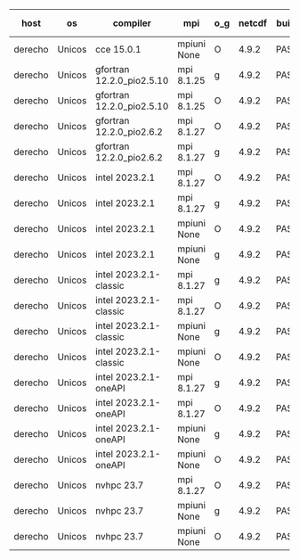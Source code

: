 

| host     | os       | compiler                              | mpi                      | o_g        | netcdf        | build       | u_pass          | u_fail          | s_pass            | s_fail            | e_pass             | e_fail             | nuopc_pass       | nuopc_fail       | artifacts link          |
|----------|----------|---------------------------------------|--------------------------|------------|---------------|-------------|-----------------|-----------------|-------------------|-------------------|--------------------|--------------------|------------------|------------------|-------------------------|
| derecho | Unicos | cce 15.0.1 | mpiuni None  | O | 4.9.2  | PASS | None | None | None | None | None | None | None | None | <a href="https://github.com/esmf-org/esmf-test-artifacts/tree/1419eac7c446b8205e1cd1dc8f5f74a6941bd9b9/develop/cce/15.0.1/O/mpiuni/None" target="_blank">1419eac</a> | 
| derecho | Unicos | gfortran 12.2.0_pio2.5.10 | mpi 8.1.25  | g | 4.9.2  | PASS | None | None | None | None | None | None | None | None | <a href="https://github.com/esmf-org/esmf-test-artifacts/tree/eecc8168d762642987fba72cc45d7a637e132816/develop/gfortran/12.2.0_pio2.5.10/g/mpi/8.1.25" target="_blank">eecc816</a> | 
| derecho | Unicos | gfortran 12.2.0_pio2.5.10 | mpi 8.1.25  | O | 4.9.2  | PASS | 14109 | 0 | 49 | 0 | 81 | 0 | 47 | 0 | <a href="https://github.com/esmf-org/esmf-test-artifacts/tree/5685158fa475ee1db271190af34af6b395ccea6b/develop/gfortran/12.2.0_pio2.5.10/O/mpi/8.1.25" target="_blank">5685158</a> | 
| derecho | Unicos | gfortran 12.2.0_pio2.6.2 | mpi 8.1.27  | O | 4.9.2  | PASS | None | None | None | None | None | None | None | None | <a href="https://github.com/esmf-org/esmf-test-artifacts/tree/3e49fd8ba2df06870a744b2c6ca5aafddaf7ff59/develop/gfortran/12.2.0_pio2.6.2/O/mpi/8.1.27" target="_blank">3e49fd8</a> | 
| derecho | Unicos | gfortran 12.2.0_pio2.6.2 | mpi 8.1.27  | g | 4.9.2  | PASS | 14109 | 0 | 49 | 0 | 81 | 0 | 47 | 0 | <a href="https://github.com/esmf-org/esmf-test-artifacts/tree/8d8d3ab3e8f994e10f02979738a420d46f419755/develop/gfortran/12.2.0_pio2.6.2/g/mpi/8.1.27" target="_blank">8d8d3ab</a> | 
| derecho | Unicos | intel 2023.2.1 | mpi 8.1.27  | O | 4.9.2  | PASS | 14109 | 0 | 49 | 0 | 81 | 0 | 47 | 0 | <a href="https://github.com/esmf-org/esmf-test-artifacts/tree/2ba414a08775b9bd3cca18f7ab7f6f76fe5719ae/develop/intel/2023.2.1/O/mpi/8.1.27" target="_blank">2ba414a</a> | 
| derecho | Unicos | intel 2023.2.1 | mpi 8.1.27  | g | 4.9.2  | PASS | 14109 | 0 | 49 | 0 | 81 | 0 | 47 | 0 | <a href="https://github.com/esmf-org/esmf-test-artifacts/tree/1268496b66b5a6fbd9efbdb27ff914d7abef6537/develop/intel/2023.2.1/g/mpi/8.1.27" target="_blank">1268496</a> | 
| derecho | Unicos | intel 2023.2.1 | mpiuni None  | O | 4.9.2  | PASS | 12441 | 0 | 8 | 0 | 44 | 0 | None | None | <a href="https://github.com/esmf-org/esmf-test-artifacts/tree/250f09ecd138edf7591f9fe266e022385470058e/develop/intel/2023.2.1/O/mpiuni/None" target="_blank">250f09e</a> | 
| derecho | Unicos | intel 2023.2.1 | mpiuni None  | g | 4.9.2  | PASS | 12441 | 0 | 8 | 0 | 44 | 0 | None | None | <a href="https://github.com/esmf-org/esmf-test-artifacts/tree/554ed5fd2def5f0b406c53aa59ad62a3d8304b8f/develop/intel/2023.2.1/g/mpiuni/None" target="_blank">554ed5f</a> | 
| derecho | Unicos | intel 2023.2.1-classic | mpi 8.1.27  | g | 4.9.2  | PASS | 14109 | 0 | 49 | 0 | 81 | 0 | 47 | 0 | <a href="https://github.com/esmf-org/esmf-test-artifacts/tree/9b1917dcde8fca9bd1b71e2ca6f9d1f145cad2ba/develop/intel/2023.2.1-classic/g/mpi/8.1.27" target="_blank">9b1917d</a> | 
| derecho | Unicos | intel 2023.2.1-classic | mpi 8.1.27  | O | 4.9.2  | PASS | 14109 | 0 | 49 | 0 | 81 | 0 | 47 | 0 | <a href="https://github.com/esmf-org/esmf-test-artifacts/tree/c2f9f64551067ff41eebe4faa96c000acafe0589/develop/intel/2023.2.1-classic/O/mpi/8.1.27" target="_blank">c2f9f64</a> | 
| derecho | Unicos | intel 2023.2.1-classic | mpiuni None  | g | 4.9.2  | PASS | 12441 | 0 | 8 | 0 | 44 | 0 | None | None | <a href="https://github.com/esmf-org/esmf-test-artifacts/tree/5d79b7b9ea4c3418396b2ef97d4a5cb8f35e483c/develop/intel/2023.2.1-classic/g/mpiuni/None" target="_blank">5d79b7b</a> | 
| derecho | Unicos | intel 2023.2.1-classic | mpiuni None  | O | 4.9.2  | PASS | 12441 | 0 | 8 | 0 | 44 | 0 | None | None | <a href="https://github.com/esmf-org/esmf-test-artifacts/tree/6b9bbfc38463e0571d41f5cd8100df46df1f70de/develop/intel/2023.2.1-classic/O/mpiuni/None" target="_blank">6b9bbfc</a> | 
| derecho | Unicos | intel 2023.2.1-oneAPI | mpi 8.1.27  | g | 4.9.2  | PASS | 14109 | 0 | 49 | 0 | 81 | 0 | 47 | 0 | <a href="https://github.com/esmf-org/esmf-test-artifacts/tree/7370a97588ef3b8df05ea4d2117e89f08422dd9d/develop/intel/2023.2.1-oneAPI/g/mpi/8.1.27" target="_blank">7370a97</a> | 
| derecho | Unicos | intel 2023.2.1-oneAPI | mpi 8.1.27  | O | 4.9.2  | PASS | 14109 | 0 | 48 | 1 | 81 | 0 | 47 | 0 | <a href="https://github.com/esmf-org/esmf-test-artifacts/tree/a7cf2390836d1cbf0cfadf6bc52c910a107d5474/develop/intel/2023.2.1-oneAPI/O/mpi/8.1.27" target="_blank">a7cf239</a> | 
| derecho | Unicos | intel 2023.2.1-oneAPI | mpiuni None  | g | 4.9.2  | PASS | 12441 | 0 | 8 | 0 | 44 | 0 | None | None | <a href="https://github.com/esmf-org/esmf-test-artifacts/tree/17964677c6ed1457265ea5d315dff93a057f3112/develop/intel/2023.2.1-oneAPI/g/mpiuni/None" target="_blank">1796467</a> | 
| derecho | Unicos | intel 2023.2.1-oneAPI | mpiuni None  | O | 4.9.2  | PASS | 12441 | 0 | 8 | 0 | 44 | 0 | None | None | <a href="https://github.com/esmf-org/esmf-test-artifacts/tree/ee6586783b42277debdf1437afb8cc13608192fe/develop/intel/2023.2.1-oneAPI/O/mpiuni/None" target="_blank">ee65867</a> | 
| derecho | Unicos | nvhpc 23.7 | mpi 8.1.27  | O | 4.9.2  | PASS | None | None | None | None | None | None | None | None | <a href="https://github.com/esmf-org/esmf-test-artifacts/tree/3eb19c3c8071c218596463e6e10e559d67af55f4/develop/nvhpc/23.7/O/mpi/8.1.27" target="_blank">3eb19c3</a> | 
| derecho | Unicos | nvhpc 23.7 | mpiuni None  | g | 4.9.2  | PASS | 12441 | 0 | 8 | 0 | 44 | 0 | None | None | <a href="https://github.com/esmf-org/esmf-test-artifacts/tree/adcd9f74a4227f763baa41599631e98d27bee265/develop/nvhpc/23.7/g/mpiuni/None" target="_blank">adcd9f7</a> | 
| derecho | Unicos | nvhpc 23.7 | mpiuni None  | O | 4.9.2  | PASS | 12441 | 0 | 8 | 0 | 44 | 0 | None | None | <a href="https://github.com/esmf-org/esmf-test-artifacts/tree/25beb541085e5c86f4f34724dee05ed97aab3099/develop/nvhpc/23.7/O/mpiuni/None" target="_blank">25beb54</a> | 
